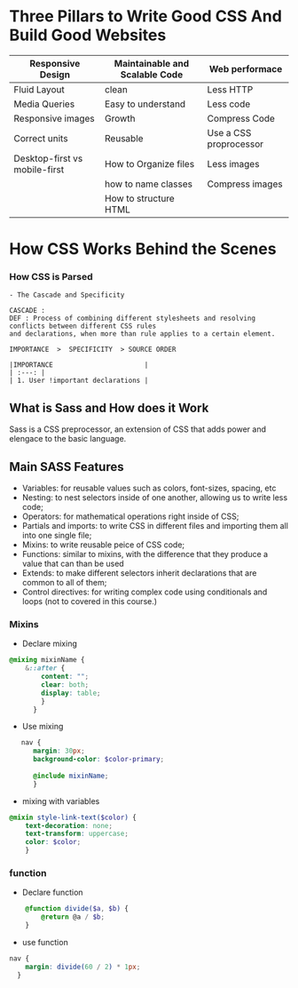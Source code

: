# Three Pillars to Write Good CSS And Build Good Websites


|Responsive Design|Maintainable and Scalable Code|Web performace|
|---|---|---|
|Fluid Layout|clean|Less HTTP|
|Media Queries|Easy to understand|Less code|
|Responsive images|Growth|Compress Code|
|Correct units|Reusable|Use a CSS proprocessor|
|Desktop-first vs mobile-first|How to Organize files|Less images|
|   |how to name classes|Compress images|
|   |How to structure HTML|


# How CSS Works Behind the Scenes
  ### How CSS is Parsed 
    - The Cascade and Specificity
    
    CASCADE : 
    DEF : Process of combining different stylesheets and resolving conflicts between different CSS rules
    and declarations, when more than rule applies to a certain element.
    
    IMPORTANCE  >  SPECIFICITY  > SOURCE ORDER
    
    |IMPORTANCE                       |
    | :---: |
    | 1. User !important declarations |
    
    
## What is Sass and How does it Work

Sass is a CSS preprocessor, an extension of CSS that adds power and elengace to the basic language.

## Main SASS Features

- Variables: for reusable values such as colors, font-sizes, spacing, etc
- Nesting: to nest selectors inside of one another, allowing us to write less code;
- Operators: for mathematical operations right inside of CSS;
- Partials and imports: to write CSS in different files and importing them all into one single file;
- Mixins: to write reusable peice of CSS code;
- Functions: similar to mixins, with the difference that they produce a value that can than be used
- Extends: to make different selectors inherit declarations that are common to all of them;
- Control directives: for writing complex code using conditionals and loops (not to covered in this course.)

### Mixins

- Declare mixing

```scss
@mixing mixinName {
    &::after {
        content: "";
        clear: both;
        display: table;
        }
      }
```

- Use mixing

```scss
   nav {
      margin: 30px;
      background-color: $color-primary;
      
      @include mixinName;
      }
```

- mixing with variables

```scss
@mixin style-link-text($color) {
    text-decoration: none;
    text-transform: uppercase;
    color: $color;
    }
```

### function

- Declare function

```scss
    @function divide($a, $b) {
        @return @a / $b;
    }
```

- use function

```scss
nav {
    margin: divide(60 / 2) * 1px;
  }
```

        
